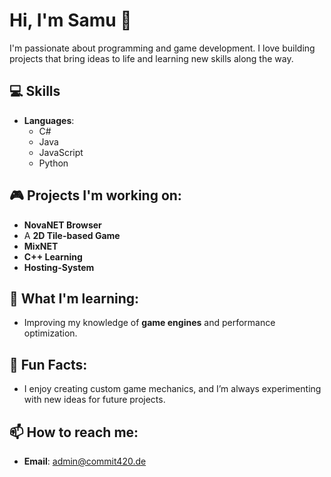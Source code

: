 # Hi, I'm Samu 👋

I'm passionate about programming and game development. I love building projects that bring ideas to life and learning new skills along the way.

## 💻 Skills
- **Languages**: 
  - C#
  - Java
  - JavaScript
  - Python

## 🎮 Projects I'm working on:
- **NovaNET Browser**
- A **2D Tile-based Game**
- **MixNET**
- **C++ Learning**
- **Hosting-System**

## 🌱 What I'm learning:
- Improving my knowledge of **game engines** and performance optimization.

## 🚀 Fun Facts:
- I enjoy creating custom game mechanics, and I’m always experimenting with new ideas for future projects.

## 📫 How to reach me:
- **Email**: admin@commit420.de 

